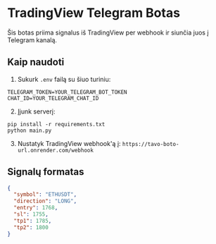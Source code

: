 # TradingView Telegram Botas

Šis botas priima signalus iš TradingView per webhook ir siunčia juos į Telegram kanalą.

## Kaip naudoti

1. Sukurk `.env` failą su šiuo turiniu:

```
TELEGRAM_TOKEN=YOUR_TELEGRAM_BOT_TOKEN
CHAT_ID=YOUR_TELEGRAM_CHAT_ID
```

2. Įjunk serverį:

```
pip install -r requirements.txt
python main.py
```

3. Nustatyk TradingView webhook'ą į: `https://tavo-boto-url.onrender.com/webhook`

## Signalų formatas

```json
{
  "symbol": "ETHUSDT",
  "direction": "LONG",
  "entry": 1768,
  "sl": 1755,
  "tp1": 1785,
  "tp2": 1800
}
```